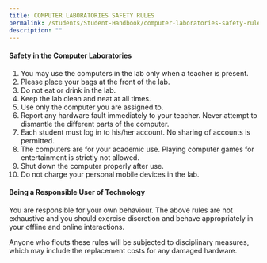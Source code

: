 ```yaml
---
title: COMPUTER LABORATORIES SAFETY RULES
permalink: /students/Student-Handbook/computer-laboratories-safety-rules/
description: ""
---
```




#### **Safety in the Computer Laboratories** 

1.  You may use the computers in the lab only when a teacher is present.
2.  Please place your bags at the front of the lab.
3.  Do not eat or drink in the lab.
4.  Keep the lab clean and neat at all times.
5.  Use only the computer you are assigned to.
6.  Report any hardware fault immediately to your teacher. Never attempt to dismantle the different parts of the computer.
7.  Each student must log in to his/her account. No sharing of accounts is permitted.
8.  The computers are for your academic use. Playing computer games for entertainment is strictly not allowed.
9.  Shut down the computer properly after use.
10.  Do not charge your personal mobile devices in the lab.

#### **Being a Responsible User of Technology**

You are responsible for your own behaviour. The above rules are not exhaustive and you should exercise discretion and behave appropriately in your offline and online interactions.

Anyone who flouts these rules will be subjected to disciplinary measures, which may include the replacement costs for any damaged hardware.
